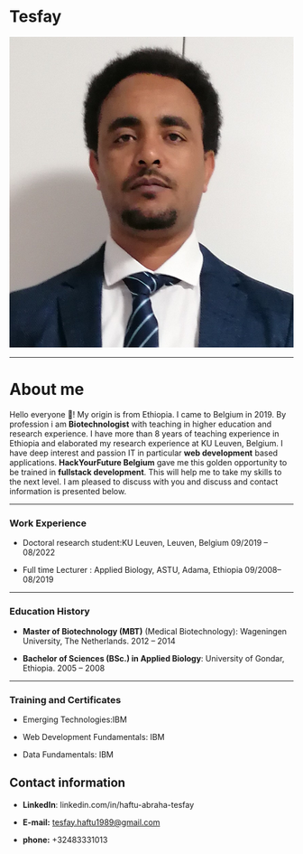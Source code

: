 # Tesfay

![Alt text](Tesfay.jpg)

---

# About me

Hello everyone 👋! My origin is from Ethiopia. I came to Belgium in 2019. By
profession i am **Biotechnologist** with teaching in higher education and
research experience. I have more than 8 years of teaching experience in Ethiopia
and elaborated my research experience at KU Leuven, Belgium. I have deep
interest and passion IT in particular **web development** based applications.
**HackYourFuture Belgium** gave me this golden opportunity to be trained in
**fullstack development**. This will help me to take my skills to the next
level. I am pleased to discuss with you and discuss and contact information is
presented below.

---

### Work Experience

- Doctoral research student:KU Leuven, Leuven, Belgium 09/2019 – 08/2022

- Full time Lecturer : Applied Biology, ASTU, Adama, Ethiopia 09/2008– 08/2019

---

### Education History

- **Master of Biotechnology (MBT)** (Medical Biotechnology): Wageningen
  University, The Netherlands. 2012 – 2014

- **Bachelor of Sciences (BSc.) in Applied Biology**: University of Gondar,
  Ethiopia. 2005 – 2008

---

### Training and Certificates

- Emerging Technologies:IBM

- Web Development Fundamentals: IBM

- Data Fundamentals: IBM

## Contact information

- **LinkedIn**: linkedin.com/in/haftu-abraha-tesfay

- **E-mail:** <tesfay.haftu1989@gmail.com>

- **phone:** +32483331013
